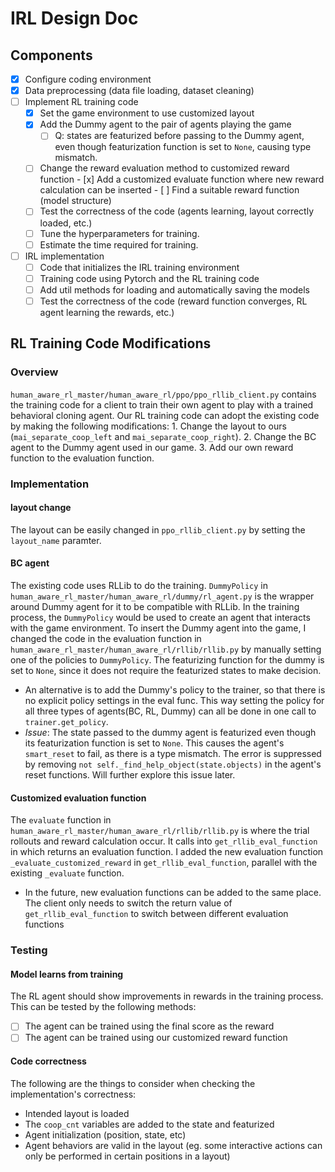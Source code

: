 # IRL Design Doc

## Components

- [x] Configure coding environment
- [x] Data preprocessing (data file loading, dataset cleaning)
- [ ] Implement RL training code
  - [x] Set the game environment to use customized layout
  - [x] Add the Dummy agent to the pair of agents playing the game
    - [ ] Q: states are featurized before passing to the Dummy agent, even though featurization function is set to `None`, causing type mismatch.
  - [ ] Change the reward evaluation method to customized reward function
        - [x] Add a customized evaluate function where new reward calculation can be inserted
        - [ ] Find a suitable reward function (model structure)
  - [ ] Test the correctness of the code (agents learning, layout correctly loaded, etc.)
  - [ ] Tune the hyperparameters for training.
  - [ ] Estimate the time required for training.
- [ ] IRL implementation
  - [ ] Code that initializes the IRL training environment
  - [ ] Training code using Pytorch and the RL training code
  - [ ] Add util methods for loading and automatically saving the models
  - [ ] Test the correctness of the code (reward function converges, RL agent learning the rewards, etc.)

## RL Training Code Modifications

### Overview

`human_aware_rl_master/human_aware_rl/ppo/ppo_rllib_client.py` contains the training code for a client to train their own agent to play with a trained behavioral cloning agent. Our RL training code can adopt the existing code by making the following modifications:
    1. Change the layout to ours (`mai_separate_coop_left` and `mai_separate_coop_right`).
    2. Change the BC agent to the Dummy agent used in our game.
    3. Add our own reward function to the evaluation function.

### Implementation

#### layout change

The layout can be easily changed in `ppo_rllib_client.py` by setting the `layout_name` paramter.

#### BC agent

The existing code uses RLLib to do the training. `DummyPolicy` in `human_aware_rl_master/human_aware_rl/dummy/rl_agent.py` is the wrapper around Dummy agent for it to be compatible with RLLib. In the training process, the `DummyPolicy` would be used to create an agent that interacts with the game environment.
To insert the Dummy agent into the game, I changed the code in the evaluation function in `human_aware_rl_master/human_aware_rl/rllib/rllib.py` by manually setting one of the policies to `DummyPolicy`. The featurizing function for the dummy is set to `None`, since it does not require the featurized states to make decision.

- An alternative is to add the Dummy's policy to the trainer, so that there is no explicit policy settings in the eval func. This way setting the policy for all three types of agents(BC, RL, Dummy) can all be done in one call to `trainer.get_policy`.
- *Issue*: The state passed to the dummy agent is featurized even though its featurization function is set to `None`. This causes the agent's `smart_reset` to fail, as there is a type mismatch. The error is suppressed by removing `not self._find_help_object(state.objects)` in the agent's reset functions. Will further explore this issue later.

#### Customized evaluation function

The `evaluate` function in `human_aware_rl_master/human_aware_rl/rllib/rllib.py` is where the trial rollouts and reward calculation occur. It calls into `get_rllib_eval_function` in which returns an evaluation function. I added the new evaluation function `_evaluate_customized_reward` in `get_rllib_eval_function`, parallel with the existing `_evaluate` function.

- In the future, new evaluation functions can be added to the same place. The client only needs to switch the return value of `get_rllib_eval_function` to switch between different evaluation functions

### Testing

#### Model learns from training

The RL agent should show improvements in rewards in the training process. This can be tested by the following methods:

- [ ] The agent can be trained using the final score as the reward
- [ ] The agent can be trained using our customized reward function

#### Code correctness

The following are the things to consider when checking the implementation's correctness:

- Intended layout is loaded
- The `coop_cnt` variables are added to the state and featurized
- Agent initialization (position, state, etc)
- Agent behaviors are valid in the layout (eg. some interactive actions can only be performed in certain positions in a layout)
